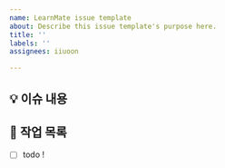 ```yaml
---
name: LearnMate issue template
about: Describe this issue template's purpose here.
title: ''
labels: ''
assignees: iiuoon

---
```


## 💡 이슈 내용
<!-- 이슈에 대한 내용을 설명해주세요. -->

## 📝 작업 목록
<!-- 해야 할 일들을 적어주세요. -->
- [ ] todo !

